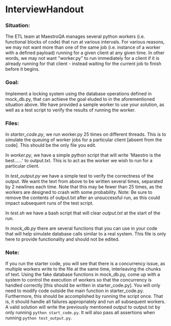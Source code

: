 # InterviewHandout

### Situation: 
The ETL team at MaestroQA manages several python workers (i.e. functional blocks of code) that run at various intervals. For various reasons, we may not want more than one of the same job (i.e. instance of a worker with a defined payload) running for a given client at any given time. In other words, we may not want "worker.py" to run immediately for a client if it is already running for that client - instead waiting for the current job to finish before it begins.

### Goal: 
Implement a locking system using the database operations defined in mock_db.py, that can achieve the goal eluded to in the aforementioned situation above. We have provided a sample worker to use your solution, as well as a test script to verify the results of running the worker.

### Files:

In *starter_code.py*, we run worker.py 25 times on different threads. This is to simulate the queuing of worker jobs for a particular client [absent from the code]. This should be the only file you edit.

In *worker.py*, we have a simple python script that will write 'Maestro is the best......' to output.txt. This is to act as the worker we wish to run for a particular client.

In *test_output.py* we have a simple test to verify the correctness of the output. We want the text from above to be written several times, separated by 2 newlines each time. Note that this may be fewer than 25 times, as the workers are designed to crash with some probability. Note: Be sure to remove the contents of output.txt after an unsuccessful run, as this could impact subsequent runs of the test script.

In *test.sh* we have a bash script that will clear *output.txt* at the start of the run. 

In *mock_db.py* there are several functions that you can use in your code that will help simulate database calls similar to a real system. This file is only here to provide functionality and should not be edited.

### Note:

If you run the starter code, you will see that there is a concurrency issue, as multiple workers write to the file at the same time, interleaving the chunks of text. Using the fake database functions in mock_db.py, come up with a system to control the execution of workers so that the concurrency is handled correctly [this should be written in starter_code.py]. You will only need to modify code outside the main function in starter_code.py. Furthermore, this should be accomplished by running the script once. That is, it should handle all failures appropriately and run all subsequent workers. A valid solution will write the previously mentioned output to output.txt by only running `python start_code.py`. It will also pass all assertions when running `python test_output.py`.
